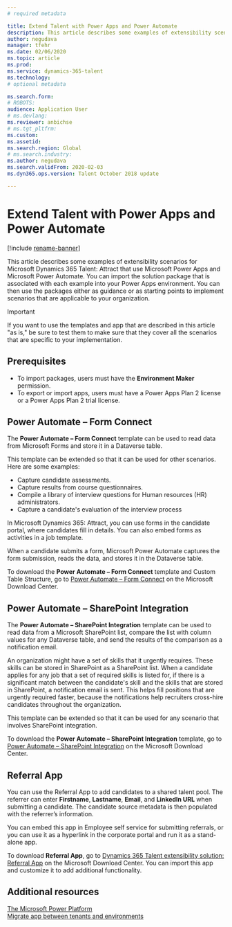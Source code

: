 ```yaml
---
# required metadata

title: Extend Talent with Power Apps and Power Automate
description: This article describes some examples of extensibility scenarios for Microsoft Dynamics 365 Talent - Attract that use Microsoft Power Apps and Microsoft Power Automate.
author: negudava
manager: tfehr
ms.date: 02/06/2020
ms.topic: article
ms.prod: 
ms.service: dynamics-365-talent
ms.technology:
# optional metadata

ms.search.form: 
# ROBOTS: 
audience: Application User
# ms.devlang: 
ms.reviewer: anbichse
# ms.tgt_pltfrm: 
ms.custom:
ms.assetid: 
ms.search.region: Global
# ms.search.industry: 
ms.author: negudava
ms.search.validFrom: 2020-02-03
ms.dyn365.ops.version: Talent October 2018 update

---
```


# Extend Talent with Power Apps and Power Automate

[!include [rename-banner](~/includes/cc-data-platform-banner.md)]

This article describes some examples of extensibility scenarios for Microsoft Dynamics 365 Talent: Attract that use Microsoft Power Apps and Microsoft Power Automate. You can import the solution package that is associated with each example into your Power Apps environment. You can then use the packages either as guidance or as starting points to implement scenarios that are applicable to your organization.

> [!IMPORTANT]
> If you want to use the templates and app that are described in this article "as is," be sure to test them to make sure that they cover all the scenarios that are specific to your implementation.


## Prerequisites

- To import packages, users must have the **Environment Maker** permission.
- To export or import apps, users must have a Power Apps Plan 2 license or a Power Apps Plan 2 trial license.

## Power Automate – Form Connect

The **Power Automate – Form Connect** template can be used to read data from Microsoft Forms and store it in a Dataverse table.

This template can be extended so that it can be used for other scenarios. Here are some examples:

- Capture candidate assessments.
- Capture results from course questionnaires.
- Compile a library of interview questions for Human resources (HR) administrators.
- Capture a candidate's evaluation of the interview process

In Microsoft Dynamics 365: Attract, you can use forms in the candidate portal, where candidates fill in details. You can also embed forms as activities in a job template.

When a candidate submits a form, Microsoft Power Automate captures the form submission, reads the data, and stores it in the Dataverse table.

To download the **Power Automate – Form Connect** template and Custom Table Structure, go to [Power Automate – Form Connect](https://go.microsoft.com/fwlink/?linkid=2081988) on the Microsoft Download Center.

## Power Automate – SharePoint Integration

The **Power Automate – SharePoint Integration** template can be used to read data from a Microsoft SharePoint list, compare the list with column values for any Dataverse table, and send the results of the comparison as a notification email. 

An organization might have a set of skills that it urgently requires. These skills can be stored in SharePoint as a SharePoint list. When a candidate applies for any job that a set of required skills is listed for, if there is a significant match between the candidate's skill and the skills that are stored in SharePoint, a notification email is sent. This helps fill positions that are urgently required faster, because the notifications help recruiters cross-hire candidates throughout the organization.

This template can be extended so that it can be used for any scenario that involves SharePoint integration.

To download the **Power Automate – SharePoint Integration** template, go to [Power Automate – SharePoint Integration](https://go.microsoft.com/fwlink/?linkid=2082109) on the Microsoft Download Center.

## Referral App

You can use the Referral App to add candidates to a shared talent pool. The referrer can enter **Firstname**, **Lastname**, **Email**, and **LinkedIn URL** when submitting a candidate. The candidate source metadata is then populated with the referrer’s information.

You can embed this app in Employee self service for submitting referrals, or you can use it as a hyperlink in the corporate portal and run it as a stand-alone app.

To download **Referral App**, go to [Dynamics 365 Talent extensibility solution: Referral App](https://www.microsoft.com/download/details.aspx?id=58497) on the Microsoft Download Center. You can import this app and customize it to add additional functionality.

## Additional resources

[The Microsoft Power Platform](https://docs.microsoft.com/power-platform/admin/admin-documentation)</br>
[Migrate app between tenants and environments](https://docs.microsoft.com/power-platform/admin/environment-and-tenant-migration)
